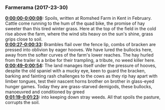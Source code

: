 ### Farmerama  (2017-23-30)
**[0:00:00-0:00:08](https://soundcloud.com/farmerama-radio/spoils#t=0:00:00):**  Spoils, written at Romshed Farm in Kent in February.  Cattle come running to the hum of the quad bike, the promise of hay sweeter than this  tired winter grass.  Here at the top of the field in the cold rise above the farm, where the wind sits heavy  on the sun's shine, grass grips close to soil.  
**[0:00:27-0:00:33](https://soundcloud.com/farmerama-radio/spoils#t=0:00:27):**  Brambles flail over the fence lip, combs of bracken are pressed into oblivion by eager  hooves.  We have lured the bullocks here, away from the softer curves of the farm's lower reaches.  The hay hurled from the trailer is a bribe for their trampling, a tribute, no weed killer  here.  
**[0:00:49-0:00:54](https://soundcloud.com/farmerama-radio/spoils#t=0:00:49):**  The land manages itself under the pressure of hooves, despite the old spaniel with a  mucky eye, keen to guard the bracken, barking and fainting rash challenges to the cows as  they rip hay apart with limber tongues, test their nascent horns brother on brother in  glass-eyed hunger games.  Today they are grass-starved demigods, these bullocks, manoeuvred and conditioned by greed  
**[0:01:19-0:01:23](https://soundcloud.com/farmerama-radio/spoils#t=0:01:19):**  into keeping down stray weeds.  All that spoils the pasture, corrupts the soil.  